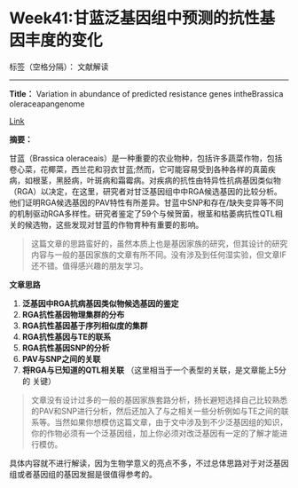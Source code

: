 # Week41:甘蓝泛基因组中预测的抗性基因丰度的变化

标签（空格分隔）： 文献解读

---

**Title：** Variation in abundance of predicted resistance genes intheBrassica oleraceapangenome

[Link][1]


**摘要：**


甘蓝（Brassica oleraceais）是一种重要的农业物种，包括许多蔬菜作物，包括卷心菜，花椰菜，西兰花和羽衣甘蓝;然而，它可能容易受到各种各样的真菌疾病，如根茎，黑胫病，叶斑病和霜霉病。对疾病的抗性由特异性抗病基因类似物（RGA）以决定，在这里，研究者对甘泛基因组中中RGA候选基因的比较分析。他们证明RGA候选基因的PAV特性有所差异。甘蓝中SNP和存在/缺失变异等不同的机制驱动RGA多样性。研究者鉴定了59个与候贺菌，根茎和枯萎病抗性QTL相关的候选物，这些发现对甘蓝的作物育种有重要的影响。

> 这篇文章的思路蛮好的，虽然本质上也是基因家族的研究，但其设计的研究内容与一般的基因家族的文章有所不同。没有涉及到任何湿实验，但文章IF还不错。值得感兴趣的朋友学习。



**文章思路**

 1. **泛基因中RGA抗病基因类似物候选基因的鉴定**
 2. **RGA抗性基因物理集群的分布**
 3. **RGA抗性基因基于序列相似度的集群**
 4. **RGA抗性基因与TE的联系**
 5. **RGA抗性基因SNP的分析**
 6. **PAV与SNP之间的关联**
 7. **将RGA与已知道的QTL相关联** （这里相当于一个表型的关联，是文章能上5分的 关键）
 

> 文章没有设计过多的一般的基因家族套路分析，扬长避短选择自己比较熟悉的PAV和SNP进行分析，然后还加入了与之相关一些分析例如与TE之间的联系等。当然如果你想模仿这篇文章，由于文中涉及到不少泛基因组的知识，你的作物必须有一个泛基因组，加上你必须对改泛基因有一定的了解才能进行模仿。

具体内容就不进行解读，因为生物学意义的亮点不多，不过总体思路对于对泛基因组或者基因组的基因发掘是很值得参考的。



  [1]: https://onlinelibrary.wiley.com/doi/epdf/10.1111/pbi.13015